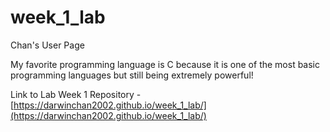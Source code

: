 # week_1_lab

Chan's User Page

My favorite programming language is C because it is one of the most basic programming languages but still being extremely powerful!

Link to Lab Week 1 Repository - [https://darwinchan2002.github.io/week_1_lab/](https://darwinchan2002.github.io/week_1_lab/)